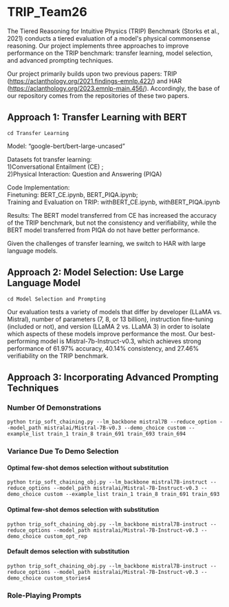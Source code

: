 # TRIP_Team26
The Tiered Reasoning for Intuitive Physics (TRIP) Benchmark (Storks et al., 2021) conducts a tiered evaluation of a model's physical commonsense reasoning. Our project implements three approaches to improve performance on the TRIP benchmark: transfer learning, model selection, and advanced prompting techniques.

Our project primarily builds upon two previous papers: TRIP (https://aclanthology.org/2021.findings-emnlp.422/) and HAR (https://aclanthology.org/2023.emnlp-main.456/). Accordingly, the base of our repository comes from the repositories of these two papers.

## Approach 1: Transfer Learning with BERT

```
cd Transfer Learning
```

Model: “google-bert/bert-large-uncased”    

Datasets fot transfer learning: \
1)Conversational Entailment (CE) ; \
2)Physical Interaction: Question and Answering (PIQA)

Code Implementation: \
Finetuning: BERT_CE.ipynb, BERT_PIQA.ipynb; \
Training and Evaluation on TRIP: withBERT_CE.ipynb, withBERT_PIQA.ipynb



Results: The BERT model transferred from CE has increased the accuracy of the TRIP benchmark, but not the consistency and verifiability, while the BERT model transferred from PIQA do not have better performance.


Given the challenges of transfer learning, we switch to HAR with large language models.


## Approach 2: Model Selection: Use Large Language Model

```
cd Model Selection and Prompting
```

Our evaluation tests a variety of models that differ by developer (LLaMA vs. Mistral), number of parameters (7, 8, or 13 billion), instruction fine-tuning (included or not), and version (LLaMA 2 vs. LLaMA 3) in order to isolate which aspects of these models improve performance the most. Our best-performing model is Mistral-7b-Instruct-v0.3, which achieves strong performance of 61.97% accuracy, 40.14% consistency, and 27.46% verifiability on the TRIP benchmark.



## Approach 3: Incorporating Advanced Prompting Techniques
### Number Of Demonstrations
```
python trip_soft_chaining.py --lm_backbone mistral7B --reduce_option --model_path mistralai/Mistral-7B-v0.3 --demo_choice custom --example_list train_1 train_8 train_691 train_693 train_694
```
### Variance Due To Demo Selection
#### Optimal few-shot demos selection without substitution
```
python trip_soft_chaining_obj.py --lm_backbone mistral7B-instruct --reduce_options --model_path mistralai/Mistral-7B-Instruct-v0.3 --demo_choice custom --example_list train_1 train_8 train_691 train_693
```
#### Optimal few-shot demos selection with substitution
```
python trip_soft_chaining_obj.py --lm_backbone mistral7B-instruct --reduce_options --model_path mistralai/Mistral-7B-Instruct-v0.3 --demo_choice custom_opt_rep
```
#### Default demos selection with substitution

```
python trip_soft_chaining_obj.py --lm_backbone mistral7B-instruct --reduce_options --model_path mistralai/Mistral-7B-Instruct-v0.3 --demo_choice custom_stories4
```

### Role-Playing Prompts










